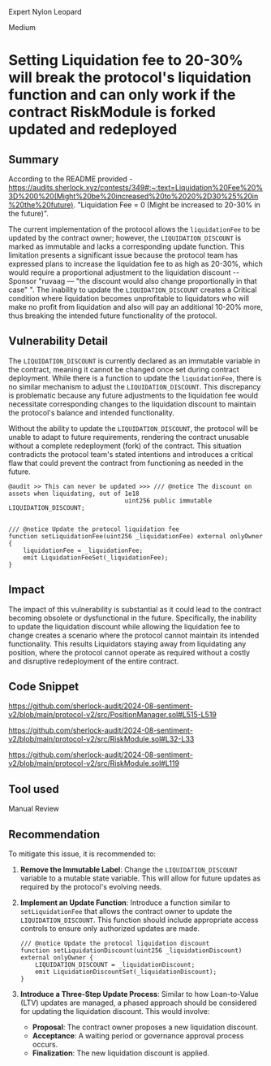 Expert Nylon Leopard

Medium

# Setting Liquidation fee to 20-30% will break the protocol's liquidation function and can only work if the contract RiskModule is forked updated and redeployed

## Summary
According to the README provided - https://audits.sherlock.xyz/contests/349#:~:text=Liquidation%20Fee%20%3D%200%20(Might%20be%20increased%20to%2020%2D30%25%20in%20the%20future).
"Liquidation Fee = 0 (Might be increased to 20-30% in the future)".

The current implementation of the protocol allows the `liquidationFee` to be updated by the contract owner; however, the `LIQUIDATION_DISCOUNT` is marked as immutable and lacks a corresponding update function. This limitation presents a significant issue because the protocol team has expressed plans to increase the liquidation fee to as high as 20-30%, which would require a proportional adjustment to the liquidation discount --
 Sponsor "ruvaag —  "the discount would also change proportionally in that case" ". 
The inability to update the `LIQUIDATION_DISCOUNT` creates a Critical condition where liquidation becomes unprofitable to liquidators who will make no profit from liquidation and also will pay an additional 10-20% more, thus breaking the intended future functionality of the protocol.

## Vulnerability Detail

The `LIQUIDATION_DISCOUNT` is currently declared as an immutable variable in the contract, meaning it cannot be changed once set during contract deployment. While there is a function to update the `liquidationFee`, there is no similar mechanism to adjust the `LIQUIDATION_DISCOUNT`. This discrepancy is problematic because any future adjustments to the liquidation fee would necessitate corresponding changes to the liquidation discount to maintain the protocol's balance and intended functionality.

Without the ability to update the `LIQUIDATION_DISCOUNT`, the protocol will be unable to adapt to future requirements, rendering the contract unusable without a complete redeployment (fork) of the contract. This situation contradicts the protocol team's stated intentions and introduces a critical flaw that could prevent the contract from functioning as needed in the future.


```solidity
@audit >> This can never be updated >>> /// @notice The discount on assets when liquidating, out of 1e18
                                uint256 public immutable LIQUIDATION_DISCOUNT;


```

```solidity
/// @notice Update the protocol liquidation fee
function setLiquidationFee(uint256 _liquidationFee) external onlyOwner {
    liquidationFee = _liquidationFee;
    emit LiquidationFeeSet(_liquidationFee);
}
```

## Impact

The impact of this vulnerability is substantial as it could lead to the contract becoming obsolete or dysfunctional in the future. Specifically, the inability to update the liquidation discount while allowing the liquidation fee to change creates a scenario where the protocol cannot maintain its intended functionality. This results Liquidators staying away from liquidating any position, where the protocol cannot operate as required without a costly and disruptive redeployment of the entire contract.

## Code Snippet
https://github.com/sherlock-audit/2024-08-sentiment-v2/blob/main/protocol-v2/src/PositionManager.sol#L515-L519

https://github.com/sherlock-audit/2024-08-sentiment-v2/blob/main/protocol-v2/src/RiskModule.sol#L32-L33

https://github.com/sherlock-audit/2024-08-sentiment-v2/blob/main/protocol-v2/src/RiskModule.sol#L119

## Tool used

Manual Review

## Recommendation

To mitigate this issue, it is recommended to:

1. **Remove the Immutable Label**: Change the `LIQUIDATION_DISCOUNT` variable to a mutable state variable. This will allow for future updates as required by the protocol's evolving needs.

2. **Implement an Update Function**: Introduce a function similar to `setLiquidationFee` that allows the contract owner to update the `LIQUIDATION_DISCOUNT`. This function should include appropriate access controls to ensure only authorized updates are made.

   ```solidity
   /// @notice Update the protocol liquidation discount
   function setLiquidationDiscount(uint256 _liquidationDiscount) external onlyOwner {
       LIQUIDATION_DISCOUNT = _liquidationDiscount;
       emit LiquidationDiscountSet(_liquidationDiscount);
   }
   ```

3. **Introduce a Three-Step Update Process**: Similar to how Loan-to-Value (LTV) updates are managed, a phased approach should be considered for updating the liquidation discount. This would involve:
   - **Proposal**: The contract owner proposes a new liquidation discount.
   - **Acceptance**: A waiting period or governance approval process occurs.
   - **Finalization**: The new liquidation discount is applied.
